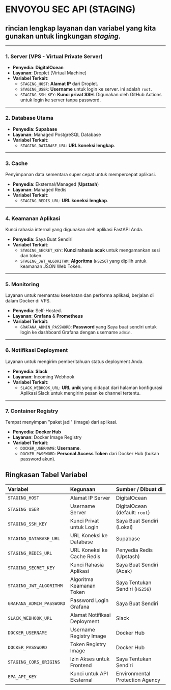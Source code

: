 # ENVOYOU SEC API (STAGING)

## rincian lengkap layanan dan variabel yang kita gunakan untuk lingkungan *staging*.

---
### 1. Server (VPS - Virtual Private Server)
* **Penyedia**: **DigitalOcean**
* **Layanan**: Droplet (Virtual Machine)
* **Variabel Terkait**:
    * `STAGING_HOST`: **Alamat IP** dari Droplet.
    * `STAGING_USER`: **Username** untuk login ke server. ini adalah `root`.
    * `STAGING_SSH_KEY`: **Kunci privat SSH**. Digunakan oleh GitHub Actions untuk login ke server tanpa password.

---
### 2. Database Utama
* **Penyedia**: **Supabase**
* **Layanan**: Managed PostgreSQL Database
* **Variabel Terkait**:
    * `STAGING_DATABASE_URL`: **URL koneksi lengkap**.

---
### 3. Cache
Penyimpanan data sementara super cepat untuk mempercepat aplikasi.
* **Penyedia**: Eksternal/Managed (**Upstash**)
* **Layanan**: Managed Redis
* **Variabel Terkait**:
    * `STAGING_REDIS_URL`: **URL koneksi lengkap**.

---
### 4. Keamanan Aplikasi
Kunci rahasia internal yang digunakan oleh aplikasi FastAPI Anda.
* **Penyedia**: Saya Buat Sendiri
* **Variabel Terkait**:
    * `STAGING_SECRET_KEY`: **Kunci rahasia acak** untuk mengamankan sesi dan token.
    * `STAGING_JWT_ALGORITHM`: **Algoritma** (`HS256`) yang dipilih untuk keamanan JSON Web Token.

---
### 5. Monitoring
Layanan untuk memantau kesehatan dan performa aplikasi, berjalan di dalam Docker di VPS.
* **Penyedia**: Self-Hosted.
* **Layanan**: **Grafana** & **Prometheus**
* **Variabel Terkait**:
    * `GRAFANA_ADMIN_PASSWORD`: **Password** yang Saya buat sendiri untuk login ke dashboard Grafana dengan username `admin`.

---
### 6. Notifikasi Deployment
Layanan untuk mengirim pemberitahuan status deployment Anda.
* **Penyedia**: **Slack**
* **Layanan**: Incoming Webhook
* **Variabel Terkait**:
    * `SLACK_WEBHOOK_URL`: **URL unik** yang didapat dari halaman konfigurasi Aplikasi Slack untuk mengirim pesan ke channel tertentu.

---
### 7. Container Registry
Tempat menyimpan "paket jadi" (image) dari aplikasi.
* **Penyedia**: **Docker Hub**
* **Layanan**: Docker Image Registry
* **Variabel Terkait**:
    * `DOCKER_USERNAME`: **Username**.
    * `DOCKER_PASSWORD`: **Personal Access Token** dari Docker Hub (bukan password akun).

## Ringkasan Tabel Variabel

| Variabel | Kegunaan | Sumber / Dibuat di |
| :--- | :--- | :--- |
| `STAGING_HOST` | Alamat IP Server | DigitalOcean |
| `STAGING_USER` | Username Server | DigitalOcean (default: `root`) |
| `STAGING_SSH_KEY` | Kunci Privat untuk Login | Saya Buat Sendiri (Lokal) |
| `STAGING_DATABASE_URL` | URL Koneksi ke Database | Supabase |
| `STAGING_REDIS_URL` | URL Koneksi ke Cache Redis | Penyedia Redis (Upstash) |
| `STAGING_SECRET_KEY` | Kunci Rahasia Aplikasi | Saya Buat Sendiri (Acak) |
| `STAGING_JWT_ALGORITHM`| Algoritma Keamanan Token | Saya Tentukan Sendiri (`HS256`) |
| `GRAFANA_ADMIN_PASSWORD` | Password Login Grafana | Saya Buat Sendiri |
| `SLACK_WEBHOOK_URL` | Alamat Notifikasi Deployment | Slack |
| `DOCKER_USERNAME` | Username Registry Image | Docker Hub |
| `DOCKER_PASSWORD` | Token Registry Image | Docker Hub |
| `STAGING_CORS_ORIGINS` | Izin Akses untuk Frontend | Saya Tentukan Sendiri |
| `EPA_API_KEY` | Kunci untuk API Eksternal | Environmental Protection Agency |